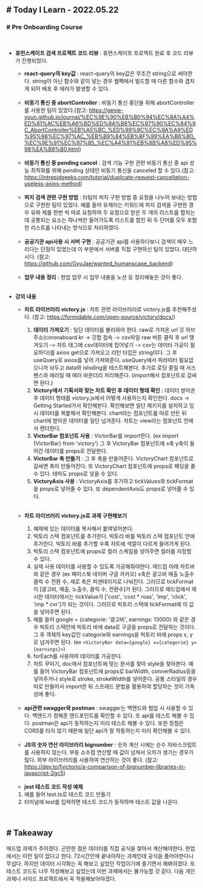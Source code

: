 ## # Today I Learn - 2022.05.22

### # Pre Onboarding Course

<br>

- **휴먼스케이프 검색 프로젝트 코드 리뷰** : 휴먼스케이프 프로젝트 완료 후 코드 리뷰가 진행되었다.

  - **react-query의 key값** : react-query의 key값은 무조건 string으로 써야한다. string이 아닌 함수와 같이 넣는 경우 웹팩에서 빌드할 때 다른 함수와 겹치게 되어 배포 후 에러가 발생할 수 있다.

  <br>

  - **비동기 통신 중 abortController** : 비동기 통신 중단을 위해 abortController를 사용한 팀이 있었다.(참고: https://genie-youn.github.io/journal/%EC%9E%90%EB%B0%94%EC%8A%A4%ED%81%AC%EB%A6%BD%ED%8A%B8%EC%97%90%EC%84%9C_AbortController%EB%A5%BC_%ED%99%9C%EC%9A%A9%ED%95%98%EC%97%AC_%EB%B9%84%EB%8F%99%EA%B8%B0_%EC%9E%91%EC%97%85_%EC%A4%91%EB%8B%A8%ED%95%98%EA%B8%B0.html)

  <br>

  - **비동기 통신 중 pending cancel** : 검색 기능 구현 관련 비동기 통신 중 api 성능 최적화를 위해 pending 상태인 비동기 통신을 canceled 할 수 있다.(참고: https://intrepidgeeks.com/tutorial/duplicate-request-cancellation-useless-axios-method)

  <br>

  - **퍼지 검색 관련 구현 방법** : 타팀의 퍼지 구현 방법 중 요청을 나누어 보내는 방법으로 구현한 팀이 있었다. 예를 들어 유제라는 키워드에 퍼지 검색을 구현한 경우 유와 제를 한번 씩 따로 요청하여 두 요청으로 받은 두 개의 리스트를 합치는데 공통되는 요소는 하나씩만 들어가도록 리스트를 합친 뒤 두 단어를 모두 포함한 리스트를 나타내는 방식으로 처리하였다.

  <br>

  - **공공기관 api사용 시 서버 구현** : 공공기관 api를 사용하다보니 검색이 매우 느리다는 단점이 있었는데 이 부분에서 서버를 직접 구현하신 팀이 있었다. 대단하시다. (참고: https://github.com/GyuJae/wanted_humanscape_backend)

  <br>

  - **업무 내용 정리** : 현업 업무 시 업무 내용을 노션 등 정리해놓은 것이 좋다.

  <br>

- **강의 내용**

  - **차트 라이브러리 victory.js** : 차트 관련 라이브러리로 victory.js를 추천해주셨다. (참고: https://formidable.com/open-source/victory/docs/)

    1. **데이터 가져오기** : 일단 데이터를 불러와야 한다. raw로 가져온 url 깃 허브 주소(coronaboard.kr -> 깃헙 접속 -> csv파일 raw 버튼 클릭 후 url 땡겨오기 -> 차트 태그에 csv데이터에 집어넣기 -> csv는 데이터 가공이 필요하다)를 axios get으로 가져오고 리턴 타입은 string이다. 그 후 useQuery로 axios를 넣어 가져와준다. useQuery에서 파라미터 필요없으니까 놔두고 data와 isloding을 테스트해본다. 추가로 로딩 중일 때 서스펜스와 에러일 때 에러 바운더리 처리해준다. (import해서 컴포넌트로 감싸면 된다.)
    2. **Victory에서 기획서와 맞는 차트 확인 후 데이터 형태 확인** : 데이터 받아온 후 데이터 형태를 victory.js에서 어떻게 사용하는지 확인한다. docs -> Getting Started가서 확인해본다. 확인해보면 일단 패키지를 설치하고 임시 데이터를 복붙해서 확인해본다. chart라는 컴포넌트를 따로 만든 뒤 chart에 받아온 데이터를 일단 넘겨준다. 차트는 view라는 컴포넌트 안에서 렌더한다.
    3. **VictorBar 컴포넌트 사용** : VictorBar를 import한다. (ex import {VictorBar} from 'victory') 그 후 VictoryBar 컴포넌트에 x축 y축이 들어간 데이터를 props로 전달한다.
    4. **VictorBar 축 만들기** : 그 후 축을 만들어준다. VictoryChart 컴포넌트로 감싸면 축이 만들어진다. 또 VictoryChart 컴포넌트에 props로 패딩을 줄 수 있다. 테마도 props로 넣을 수 있다.
    5. **VictoryAxis 사용** : VictoryAxis를 추가하고 tickValues와 tickFormat을 props로 넣어줄 수 있다. 또 dependentAxis도 props로 넣어줄 수 있다.

  <br>

  - **차트 라이브러리 victory.js로 과제 구현해보기**

    1. 예제에 있는 데이터를 복사해서 붙여넣어본다.
    2. 빅토리 스택 컴포넌트를 추가한다. 빅토리 바를 빅토리 스택 컴포넌트 안에 추가한다. 빅토리 바를 추가할 수록 차트에 색깔이 다르게 들어가게 된다.
    3. 빅토리 스택 컴포넌트에 props로 컬러 스케일을 넣어주면 컬러를 지정할 수 있다.
    4. 실제 사용 데이터를 사용할 수 있도록 가공해줘야한다. 매드업 아래 차트바와 같은 경우 (ex 페이스북 네이버 구글 카카오) x축은 광고비 매출 노출수 클릭 수 전환 수, 세로 축은 퍼센테이지로 나눠진다. 그러므로 tickFormat이 [광고비, 매출, 노출수, 클릭 수, 전환수]가 된다. 그러므로 매드업에서 제시한 데이터에서는 tickValue가 ['cost', 'cost * roas', 'imp', 'click', 'imp * cvr']가 되는 것이다. 그러므로 빅토리 스택에 tickFormat에 이 값을 넣어주면 된다.
    5. 예를 들어 google = {categorie: '광고비', earnings: 13000} 와 같은 경우 빅토리 스택안에 빅토리 바에 data로 구글을 props로 전달하는 것이다. 그 후 객체의 key값인 categorie와 earnings을 빅토리 바에 props x, y로 넘겨주면 된다. (ex `<VictoryBar data={google} x={categorie} y={earnings}>`)
    6. forEach를 사용하여 데이터를 가공한다.
    7. 차트 꾸미기, doc에서 컴포넌트에 맞는 문서를 찾아 style을 찾아본다. 예를 들어 VictoryBar 컴포넌트에 props로 barWidth, connerRadius등을 넣어주거나 style로 stroke, strokeWidth를 넣어준다. 공통 스타일의 경우 따로 만들어서 import한 뒤 스프레드 문법을 활용하여 할당하는 것이 가독성에 좋다.

  <br>

  - **api관련 swagger와 postman** : swagger는 백엔드와 협업 시 사용할 수 있다. 백엔드가 정해준 엔드포인트를 확인할 수 있다. 또 api를 테스트 해볼 수 있다. postman은 api가 동작하는지 미리 테스트 해볼 수 있다. 또한 장점은 CORS를 타지 않기 때문에 일단 api가 잘 작동하는지 미리 확인해볼 수 있다.

  <br>

  - **JS의 숫자 연산 라이브러리 bignumber** : 숫자 계산 시에는 순수 자바스크립트를 사용하지 않는다. 부동 소수점 연산할 때 값이 넘쳐서 오차가 생기는 경우가 많다. 외부 라이브러리를 사용하여 연산하는 것이 좋다. (참고: https://dev.to/fvictorio/a-comparison-of-bignumber-libraries-in-javascript-2gc5)

  <br>

  - **jest 테스트 코드 작성 예제**

  1. 예를 들어 test.ts로 테스트 코드 만들기
  2. 터미널에 test를 입력하면 테스트 코드가 동작하며 테스트 값을 나온다.

<br>

## # Takeaway

매드업 과제가 주어졌다. 곤란한 점은 데이터를 직접 공식을 찾아서 계산해야한다. 현업에서는 이런 일이 없다고 한다. 72시간안에 끝내야하는 과제인데 공식을 풀어야한다니 무섭다. 하지만 데이터 시각화는 꼭 해보고 싶었던 작업이기에 즐기면서 해봐야겠다. 또 테스트 코드도 너무 작성해보고 싶었는데 이번 과제에서는 불가능할 것 같다. 다음 개인 과제나 사이드 프로젝트에서 꼭 적용해보아야겠다.
